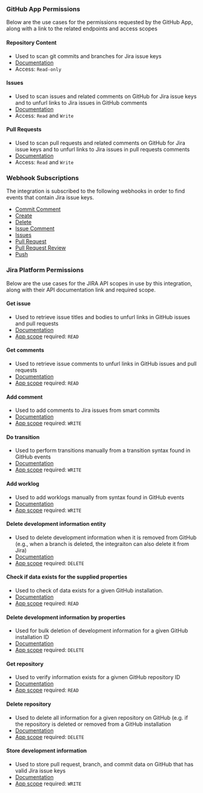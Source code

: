 ### GitHub App Permissions
Below are the use cases for the permissions requested by the GitHub App, along with a link to the related endpoints and access scopes

#### Repository Content
- Used to scan git commits and branches for Jira issue keys
- [Documentation](https://developer.github.com/v3/apps/permissions/#permission-on-contents)
- Access: `Read-only`

#### Issues
- Used to scan issues and related comments on GitHub for Jira issue keys and to unfurl links to Jira issues in GitHub comments
- [Documentation](https://developer.github.com/v3/apps/permissions/#permission-on-issues)
- Access: `Read` and `Write`

#### Pull Requests
- Used to scan pull requests and related comments on GitHub for Jira issue keys and to unfurl links to Jira issues in pull requests comments
- [Documentation](https://developer.github.com/v3/apps/permissions/#permission-on-pull-requests)
- Access: `Read` and `Write`


### Webhook Subscriptions
The integration is subscribed to the following webhooks in order to find events that contain Jira issue keys.
- [Commit Comment](https://developer.github.com/v3/activity/events/types/#commitcommentevent)
- [Create](https://developer.github.com/v3/activity/events/types/#createevent)
- [Delete](https://developer.github.com/v3/activity/events/types/#deleteevent)
- [Issue Comment](https://developer.github.com/v3/activity/events/types/#issuecommentevent)
- [Issues](https://developer.github.com/v3/activity/events/types/#issuesevent)
- [Pull Request](https://developer.github.com/v3/activity/events/types/#pullrequestevent)
- [Pull Request Review](https://developer.github.com/v3/activity/events/types/#pullrequestreviewevent)
- [Push](https://developer.github.com/v3/activity/events/types/#pushevent)

### Jira Platform Permissions
Below are the use cases for the JIRA API scopes in use by this integration, along with their API documentation link and required scope.

#### Get issue
- Used to retrieve issue titles and bodies to unfurl links in GitHub issues and pull requests
- [Documentation](https://developer.atlassian.com/cloud/jira/platform/rest/v2/#api-api-2-issue-issueIdOrKey-get)
- [App scope](https://developer.atlassian.com/cloud/jira/platform/scopes/) required: `READ`

#### Get comments
- Used to retrieve issue comments to unfurl links in GitHub issues and pull requests
- [Documentation](https://developer.atlassian.com/cloud/jira/platform/rest/v2/#api-api-2-issue-issueIdOrKey-comment-get)
- [App scope](https://developer.atlassian.com/cloud/jira/platform/scopes/) required: `READ`

#### Add comment
- Used to add comments to Jira issues from smart commits
- [Documentation](https://developer.atlassian.com/cloud/jira/platform/rest/v2/#api-api-2-issue-issueIdOrKey-comment-post)
- [App scope](https://developer.atlassian.com/cloud/jira/platform/scopes/) required: `WRITE`

#### Do transition
- Used to perform transitions manually from a transition syntax found in GitHub events
- [Documentation](https://developer.atlassian.com/cloud/jira/platform/rest/v2/#api-api-2-issue-issueIdOrKey-transitions-post)
- [App scope](https://developer.atlassian.com/cloud/jira/platform/scopes/) required: `WRITE`

#### Add worklog
- Used to add worklogs manually from syntax found in GitHub events
- [Documentation](https://developer.atlassian.com/cloud/jira/platform/rest/v2/#api-api-2-issue-issueIdOrKey-worklog-post)
- [App scope](https://developer.atlassian.com/cloud/jira/platform/scopes/) required: `WRITE`

#### Delete development information entity
- Used to delete development information when it is removed from GitHub (e.g., when a branch is deleted, the integraiton can also delete it from Jira)
- [Documentation](https://developer.atlassian.com/cloud/jira/software/rest/#api-rest-devinfo-0-10-repository-repositoryId-entityType-entityId-delete)
- [App scope](https://developer.atlassian.com/cloud/jira/platform/scopes/) required: `DELETE`

#### Check if data exists for the supplied properties
- Used to check of data exists for a given GitHub installation.
- [Documentation](https://developer.atlassian.com/cloud/jira/software/rest/#api-rest-devinfo-0-10-existsByProperties-get)
- [App scope](https://developer.atlassian.com/cloud/jira/platform/scopes/) required: `READ`

#### Delete development information by properties
- Used for bulk deletion of development information for a given GitHub installation ID
- [Documentation](https://developer.atlassian.com/cloud/jira/software/rest/#api-rest-devinfo-0-10-bulkByProperties-delete)
- [App scope](https://developer.atlassian.com/cloud/jira/platform/scopes/) required: `DELETE`

#### Get repository
- Used to verify information exists for a givnen GitHub repository ID
- [Documentation](https://developer.atlassian.com/cloud/jira/software/rest/#api-rest-devinfo-0-10-repository-repositoryId-get)
- [App scope](https://developer.atlassian.com/cloud/jira/platform/scopes/) required: `READ`

#### Delete repository
- Used to delete all information for a given repository on GitHub (e.g. if the repository is deleted or removed from a GitHub installation
- [Documentation](https://developer.atlassian.com/cloud/jira/software/rest/#api-rest-devinfo-0-10-repository-repositoryId-delete)
- [App scope](https://developer.atlassian.com/cloud/jira/platform/scopes/) required: `DELETE`

#### Store development information
- Used to store pull request, branch, and commit data on GitHub that has valid Jira issue keys
- [Documentation](https://developer.atlassian.com/cloud/jira/software/rest/#api-group-Development-Information)
- [App scope](https://developer.atlassian.com/cloud/jira/platform/scopes/) required: `WRITE`
